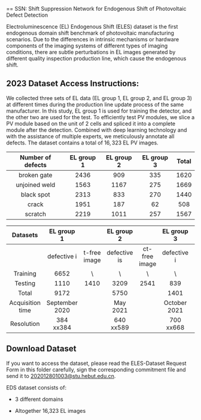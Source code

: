 == SSN: Shift Suppression Network for Endogenous Shift of Photovoltaic Defect Detection

Electroluminescence (EL) Endogenous Shift (ELES) dataset is the first endogenous domain shift benchmark of photovoltaic manufacturing scenarios. Due to the differences in intrinsic mechanisms or hardware components of the imaging systems of different types of imaging conditions, there are subtle perturbations in EL images generated by different quality inspection production line, which cause the endogenous shift.

## 2023 Dataset Access Instructions:
We collected three sets of EL data (EL group 1, EL group 2, and EL group 3) at different times during the production line update process of the same manufacturer. In this study, EL group 1 is used for training the detector, and the other two are used for the test. To efficiently test PV modules, we slice a PV module based on the unit of 2 cells and spliced it into a complete module after the detection. Combined with deep learning technology and with the assistance of multiple experts, we meticulously annotate all defects. The dataset contains a total of $16,323$ EL PV images. 

| Number of defects  | EL group 1 | EL group 2 | EL group 3 | Total |
| :---: | :---: | :---: | :---: | :---: |
| broken gate | 2436 | 909 | 335 | 1620 |
| unjoined weld | 1563 | 1167 | 275 | 1669 |
| black spot | 2313 | 833 | 270 | 1440 |
| crack | 1951 | 187 | 62 | 508 |
| scratch | 2219 | 1011 | 257 | 1567 |

| Datasets | EL group 1 |  | EL group 2 |  | EL group 3 |  |
| :---: | :---: | :---: | :---: | :---: | :---: | :---: |
|  | defective i | t-free image | defective is | ct-free image | defective i | efect-free image |
| Training | 6652 | \\ | \\ | \\ | \\ | \\ |
| Testing | 1110 | 1410 | 3209 | 2541 | 839 | 562 |
| Total | 9172 |  | 5750 |  | 1401 |  |
| Acquisition time | September 2020 |  | May 2021 |  | October 2021 |  |
| Resolution | 384 xx384 |  | 640 xx589 |  | 700 xx668 |  |



## Download Dataset

If you want to access the dataset, please read the ELES-Dataset Request Form in this folder carefully, sign the corresponding commitment file and send it to 202012801003@stu.hebut.edu.cn.

EDS dataset consists of:

  * 3 different domains

  * Altogether 16,323 EL images


